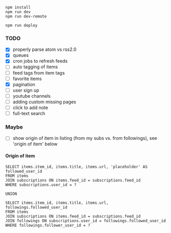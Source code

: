 ```
npm install
npm run dev
npm run dev-remote
```

```
npm run deploy
```

### TODO
- [x] properly parse atom vs rss2.0
- [x] queues
- [x] cron jobs to refresh feeds
- [ ] auto tagging of items
- [ ] feed tags from item tags
- [ ] favorite items
- [x] pagination
- [ ] user sign up
- [ ] youtube channels
- [ ] adding custom missing pages
- [ ] click to add note
- [ ] full-text search

### Maybe
- [ ] show origin of item in listing (from my subs vs. from followings), see 'origin of item' below

#### Origin of item
```
SELECT items.item_id, items.title, items.url, 'placeholder' AS followed_user_id
FROM items
JOIN subscriptions ON items.feed_id = subscriptions.feed_id
WHERE subscriptions.user_id = ?

UNION

SELECT items.item_id, items.title, items.url, followings.followed_user_id
FROM items
JOIN subscriptions ON items.feed_id = subscriptions.feed_id
JOIN followings ON subscriptions.user_id = followings.followed_user_id
WHERE followings.follower_user_id = ?

```